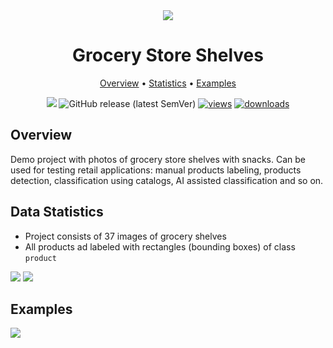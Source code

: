 <div align="center" markdown>
<img src="https://i.imgur.com/RqqLpLr.png"/>

# Grocery Store Shelves

<p align="center">
  <a href="#overview">Overview</a> •
  <a href="#overview">Statistics</a> •
  <a href="#data-rights">Examples</a>
</p>

[![](https://img.shields.io/badge/slack-chat-green.svg?logo=slack)](https://supervise.ly/slack) 
![GitHub release (latest SemVer)](https://img.shields.io/github/v/release/supervisely-ecosystem/grocery-store-shelves)
[![views](https://app.supervise.ly/img/badges/views/supervisely-ecosystem/grocery-store-shelves.png)](https://supervise.ly)
[![downloads](https://app.supervise.ly/img/badges/downloads/supervisely-ecosystem/grocery-store-shelves.png)](https://supervise.ly)

</div>



## Overview 

Demo project with photos of grocery store shelves with snacks. Can be used for testing retail applications: manual products labeling, products detection, classification using catalogs, AI assisted classification and so on.


## Data Statistics

- Project consists of 37 images of grocery shelves
- All products ad labeled with rectangles (bounding boxes) of class `product`

<img src="https://i.imgur.com/65ltdEv.png"/>

<img src="https://i.imgur.com/TrlbKwu.png"/>


## Examples

<img src="https://media3.giphy.com/media/TFyQJUyeMzvSQ8lJVD/giphy.gif"/>


  
